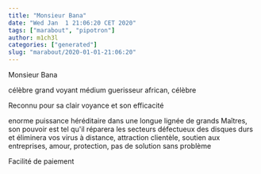 ```yaml
---
title: "Monsieur Bana"
date: "Wed Jan  1 21:06:20 CET 2020"
tags: ["marabout", "pipotron"]
author: m1ch3l
categories: ["generated"]
slug: "marabout/2020-01-01-21:06:20"
---
```


Monsieur Bana

célèbre grand voyant médium guerisseur african, célèbre

Reconnu pour sa clair voyance et son efficacité

enorme puissance héréditaire dans une longue lignée de grands Maîtres, son pouvoir est tel qu'il réparera les secteurs défectueux des disques durs et éliminera vos virus à distance, attraction clientèle, soutien aux entreprises, amour, protection, pas de solution sans problème

Facilité de paiement
